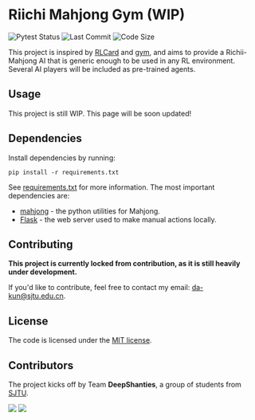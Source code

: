 # Riichi Mahjong Gym (WIP)

![Pytest Status](https://img.shields.io/github/workflow/status/Gennadiyev/riichi-mahjong-gym/Pytest?label=pytest&style=flat-square) ![Last Commit](https://img.shields.io/github/last-commit/Gennadiyev/riichi-mahjong-gym?style=flat-square) ![Code Size](https://img.shields.io/github/languages/code-size/Gennadiyev/riichi-mahjong-gym?style=flat-square)

This project is inspired by [RLCard](https://rlcard.org/) and [gym](https://gym.openai.com/), and aims to provide a Richii-Mahjong AI that is generic enough to be used in any RL environment. Several AI players will be included as pre-trained agents.

## Usage

This project is still WIP. This page will be soon updated!

## Dependencies

Install dependencies by running:

```
pip install -r requirements.txt
```

See [requirements.txt](requirements.txt) for more information. The most important dependencies are:

* [mahjong](https://github.com/MahjongRepository/mahjong) - the python utilities for Mahjong.
* [Flask](https://flask.palletsprojects.com/en/1.1.x/index.html) - the web server used to make manual actions locally.

## Contributing

**This project is currently locked from contribution, as it is still heavily under development.**

If you'd like to contribute, feel free to contact my email: [da-kun@sjtu.edu.cn](mailto:da-kun@sjtu.edu.cn).

## License

The code is licensed under the [MIT license](LICENSE).

## Contributors

The project kicks off by Team **DeepShanties**, a group of students from [SJTU](https://sjtu.edu.cn/).

![](https://www.gravatar.com/avatar/6821883522332143bda79005113c8214?s=128)
![](https://en.gravatar.com/userimage/220590745/fadb6b4f54d866310e217ad7e73d6328.png?size=128)
